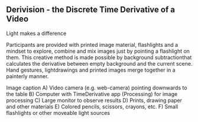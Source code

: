 ## Derivision - the Discrete Time Derivative of a Video




Light makes a difference

Participants are provided with printed image material, flashlights and a mindset to explore, combine and mix images just by pointing a flashlight on them. This creative method is made possible by background subtractionthat calculates the derivative between empty background and the current scene. Hand gestures, lightdrawings and printed images merge together in a painterly manner.

Image caption
A) Video camera (e.g. web-camera) pointing downwards to the table
B) Computer with TimeDerivative app (Processing) for image processing
C) Large monitor to observe results
D) Prints, drawing paper and other materials
E) Colored pencils, scissors, crayons, etc.
F) Small flashlights or other moveable light sources
